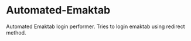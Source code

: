 # Automated-Emaktab
Automated Emaktab login performer. Tries to login emaktab using redirect method. 
